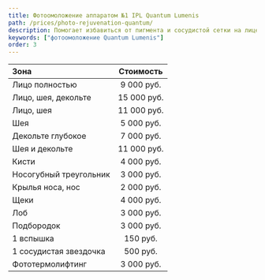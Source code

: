 ```yaml
---
title: Фотоомоложение аппаратом №1 IPL Quantum Lumenis
path: /prices/photo-rejuvenation-quantum/
description: Помогает избавиться от пигмента и сосудистой сетки на лице. Сужает поры, снимает воспаление. №1 в лечении розацея!
keywords: ["фотоомоложение Quantum Lumenis"]
order: 3
---
```



| Зона                   |  Стоимость  |
|:-----------------------|:-----------:|
| Лицо полностью         | 9 000 руб.  |
| Лицо, шея, декольте    | 15 000 руб. |
| Лицо, шея              | 11 000 руб. |
| Шея                    | 5 000 руб.  |
| Декольте глубокое      | 7 000 руб.  |
| Шея и декольте         | 11 000 руб. |
| Кисти                  | 4 000 руб.  |
| Носогубный треугольник | 3 000 руб.  |
| Крылья носа, нос       | 2 000 руб.  |
| Щеки                   | 4 000 руб.  |
| Лоб                    | 3 000 руб.  |
| Подбородок             | 3 000 руб.  |
| 1 вспышка              |  150 руб.   |
| 1 сосудистая звездочка |  500 руб.   |
| Фототермолифтинг       | 3 000 руб.  |
